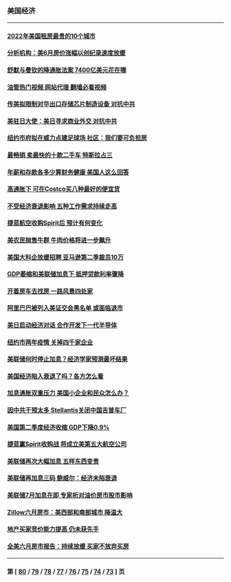 ### 美国经济
---
#### [2022年美国租房最贵的10个城市](../../pages/ncid1078158/n13793563.md?08021245) 
#### [分析机构：美6月房价涨幅以创纪录速度放缓](../../pages/ncid1078158/n13793431.md?08021245) 
#### [舒默与曼钦的降通胀法案 7400亿美元花在哪](../../pages/ncid1078158/n13793348.md?08021245) 
#### [油管热门视频 网站代理 翻墙必看视频](http://209.222.30.114:81/youtube.html?08021245)
#### [传美拟限制对华出口存储芯片制造设备 对抗中共](../../pages/ncid1078158/n13793310.md?08021245) 
#### [美驻日大使：美日寻求商业外交 对抗中共](../../pages/ncid1078158/n13793212.md?08021245) 
#### [纽约市府拟在威力点建足球场 社区：我们要可负担房](../../pages/ncid1078158/n13793001.md?08021245) 
#### [最畅销 卖最快的十款二手车 特斯拉占三](../../pages/ncid1078158/n13790480.md?08021245) 
#### [年薪和存款各多少算财务健康 美国人这么回答](../../pages/ncid1078158/n13791305.md?08021245) 
#### [高通胀下 可在Costco买八种最好的便宜货](../../pages/ncid1078158/n13786687.md?08021245) 
#### [不受经济衰退影响 五种工作需求持续走高](../../pages/ncid1078158/n13792032.md?08021245) 
#### [捷蓝航空收购Spirit后 预计有何变化](../../pages/ncid1078158/n13792405.md?08021245) 
#### [美农民抛售牛群 牛肉价格将进一步飙升](../../pages/ncid1078158/n13792403.md?08021245) 
#### [美国大科企放缓招聘 亚马逊第二季裁员10万](../../pages/ncid1078158/n13792044.md?08021245) 
#### [GDP萎缩和美联储加息下 抵押贷款利率骤降](../../pages/ncid1078158/n13791979.md?08021245) 
#### [开着房车去找房 一路风景四处家](../../pages/ncid1078158/n13791997.md?08021245) 
#### [阿里巴巴被列入美证交会黑名单 或面临退市](../../pages/ncid1078158/n13791857.md?08021245) 
#### [美日启动经济对话 合作开发下一代半导体](../../pages/ncid1078158/n13791852.md?08021245) 
#### [纽约市两年疫情 关掉四千家企业](../../pages/ncid1078158/n13791387.md?08021245) 
#### [美联储何时停止加息？经济学家预测最坏结果](../../pages/ncid1078158/n13791306.md?08021245) 
#### [美国经济陷入衰退了吗？各方怎么看](../../pages/ncid1078158/n13791167.md?08021245) 
#### [加息通胀双重压力 美国小企业和民众怎么办？](../../pages/ncid1078158/n13791154.md?08021245) 
#### [因中共干预太多 Stellantis关闭中国吉普车厂](../../pages/ncid1078158/n13791107.md?08021245) 
#### [美国第二季度经济收缩 GDP下降0.9%](../../pages/ncid1078158/n13791046.md?08021245) 
#### [捷蓝赢Spirit收购战 将成立美第五大航空公司](../../pages/ncid1078158/n13790940.md?08021245) 
#### [美联储再次大幅加息 五样东西变贵](../../pages/ncid1078158/n13790334.md?08021245) 
#### [美联储再加息三码 鲍威尔：经济未陷衰退](../../pages/ncid1078158/n13790265.md?08021245) 
#### [美联储7月加息在即 专家析对油价房市股市影响](../../pages/ncid1078158/n13790209.md?08021245) 
#### [Zillow六月房市：美西部和南部城市 降温大](../../pages/ncid1078158/n13789839.md?08021245) 
#### [地产买家竞价能力提高 仍未获先手](../../pages/ncid1078158/n13789813.md?08021245) 
#### [全美六月房市报告：持续放缓 买家不放弃买房](../../pages/ncid1078158/n13789828.md?08021245) 

---
#### 第 [ [80](./80.md?08021245) / [79](./79.md?08021245) / [78](./78.md?08021245) / [77](./77.md?08021245) / [76](./76.md?08021245) / [75](./75.md?08021245) / [74](./74.md?08021245) / [73](./73.md?08021245) ] 页
